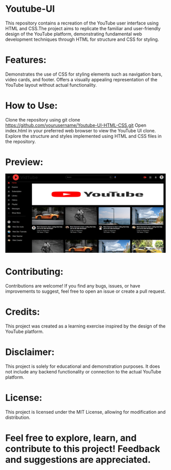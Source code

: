 # Youtube-UI
This repository contains a recreation of the YouTube user interface using HTML and CSS.The project aims to replicate the familiar and user-friendly design of the YouTube platform, demonstrating fundamental web development techniques through HTML for structure and CSS for styling.

# Features:
Demonstrates the use of CSS for styling elements such as navigation bars, video cards, and footer.
Offers a visually appealing representation of the YouTube layout without actual functionality.

# How to Use:
Clone the repository using git clone https://github.com/yourusername/Youtube-UI-HTML-CSS.git
Open index.html in your preferred web browser to view the YouTube UI clone.
Explore the structure and styles implemented using HTML and CSS files in the repository.

# Preview: 
![youtubeui](https://github.com/SANJAYSS-SRM-26/Youtube-UI/blob/main/preview%20(3).png)

# Contributing:
Contributions are welcome! If you find any bugs, issues, or have improvements to suggest, feel free to open an issue or create a pull request.

# Credits:
This project was created as a learning exercise inspired by the design of the YouTube platform.

# Disclaimer:
This project is solely for educational and demonstration purposes. It does not include any backend functionality or connection to the actual YouTube platform.

# License:
This project is licensed under the MIT License, allowing for modification and distribution.

# Feel free to explore, learn, and contribute to this project! Feedback and suggestions are appreciated.
